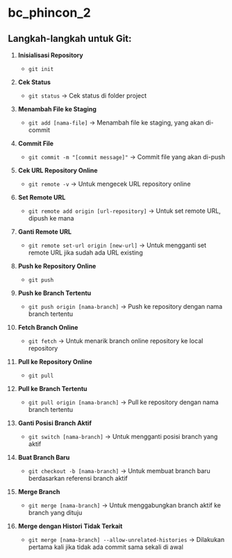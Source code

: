 
# bc_phincon_2
## Langkah-langkah untuk Git:

1. **Inisialisasi Repository**
   - `git init`

2. **Cek Status**
   - `git status` -> Cek status di folder project

3. **Menambah File ke Staging**
   - `git add [nama-file]` -> Menambah file ke staging, yang akan di-commit

4. **Commit File**
   - `git commit -m "[commit message]"` -> Commit file yang akan di-push

5. **Cek URL Repository Online**
   - `git remote -v` -> Untuk mengecek URL repository online

6. **Set Remote URL**
   - `git remote add origin [url-repository]` -> Untuk set remote URL, dipush ke mana

7. **Ganti Remote URL**
   - `git remote set-url origin [new-url]` -> Untuk mengganti set remote URL jika sudah ada URL existing

8. **Push ke Repository Online**
   - `git push`

9. **Push ke Branch Tertentu**
   - `git push origin [nama-branch]` -> Push ke repository dengan nama branch tertentu

10. **Fetch Branch Online**
    - `git fetch` -> Untuk menarik branch online repository ke local repository

11. **Pull ke Repository Online**
    - `git pull`

12. **Pull ke Branch Tertentu**
    - `git pull origin [nama-branch]` -> Pull ke repository dengan nama branch tertentu

13. **Ganti Posisi Branch Aktif**
    - `git switch [nama-branch]` -> Untuk mengganti posisi branch yang aktif

14. **Buat Branch Baru**
    - `git checkout -b [nama-branch]` -> Untuk membuat branch baru berdasarkan referensi branch aktif

15. **Merge Branch**
    - `git merge [nama-branch]` -> Untuk menggabungkan branch aktif ke branch yang dituju

16. **Merge dengan Histori Tidak Terkait**
    - `git merge [nama-branch] --allow-unrelated-histories` -> Dilakukan pertama kali jika tidak ada commit sama sekali di awal
